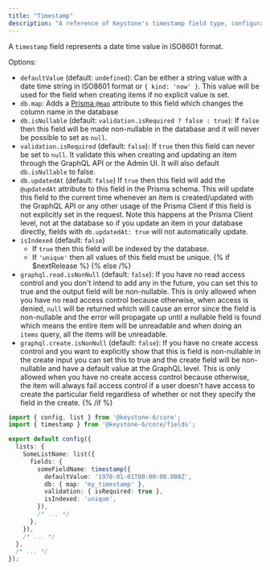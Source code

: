 ```yaml
---
title: "Timestamp"
description: "A reference of Keystone's timestamp field type, configuration and options."
---
```


A `timestamp` field represents a date time value in ISO8601 format.

Options:

- `defaultValue` (default: `undefined`): Can be either a string value with a date time string in ISO8601 format or `{ kind: 'now' }`.
  This value will be used for the field when creating items if no explicit value is set.
- `db.map`: Adds a [Prisma `@map`](https://www.prisma.io/docs/reference/api-reference/prisma-schema-reference#map) attribute to this field which changes the column name in the database
- `db.isNullable` (default: `validation.isRequired ? false : true`): If `false` then this field will be made non-nullable in the database and it will never be possible to set as `null`.
- `validation.isRequired` (default: `false`): If `true` then this field can never be set to `null`.
  It validate this when creating and updating an item through the GraphQL API or the Admin UI.
  It will also default `db.isNullable` to false.
- `db.updatedAt` (default: `false`) If `true` then this field will add the `@updatedAt` attribute to this field in the Prisma schema.
  This will update this field to the current time whenever an item is created/updated with the GraphQL API or any other usage of the Prisma Client if this field is not explicitly set in the request.
  Note this happens at the Prisma Client level, not at the database so if you update an item in your database directly, fields with `db.updatedAt: true` will not automatically update.
- `isIndexed` (default: `false`)
  - If `true` then this field will be indexed by the database.
  - If `'unique'` then all values of this field must be unique.
{% if $nextRelease %}
{% else /%}
- `graphql.read.isNonNull` (default: `false`): If you have no read access control and you don't intend to add any in the future,
  you can set this to true and the output field will be non-nullable. This is only allowed when you have no read access control because otherwise,
  when access is denied, `null` will be returned which will cause an error since the field is non-nullable and the error
  will propagate up until a nullable field is found which means the entire item will be unreadable and when doing an `items` query, all the items will be unreadable.
- `graphql.create.isNonNull` (default: `false`): If you have no create access control and you want to explicitly show that this is field is non-nullable in the create input
  you can set this to true and the create field will be non-nullable and have a default value at the GraphQL level.
  This is only allowed when you have no create access control because otherwise, the item will always fail access control
  if a user doesn't have access to create the particular field regardless of whether or not they specify the field in the create.
{% /if %}

```typescript
import { config, list } from '@keystone-6/core';
import { timestamp } from '@keystone-6/core/fields';

export default config({
  lists: {
    SomeListName: list({
      fields: {
        someFieldName: timestamp({
          defaultValue: '1970-01-01T00:00:00.000Z',
          db: { map: 'my_timestamp' },
          validation: { isRequired: true },
          isIndexed: 'unique',
        }),
        /* ... */
      },
    }),
    /* ... */
  },
  /* ... */
});
```
